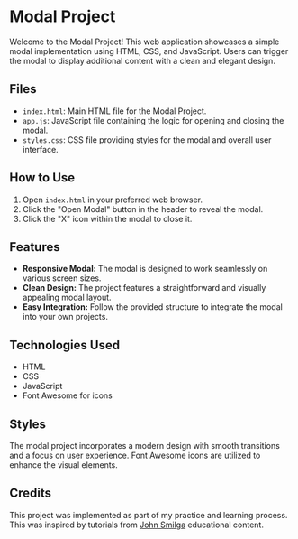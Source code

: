 # Modal Project

Welcome to the Modal Project! This web application showcases a simple modal implementation using HTML, CSS, and JavaScript. Users can trigger the modal to display additional content with a clean and elegant design.

## Files

- `index.html`: Main HTML file for the Modal Project.
- `app.js`: JavaScript file containing the logic for opening and closing the modal.
- `styles.css`: CSS file providing styles for the modal and overall user interface.

## How to Use

1. Open `index.html` in your preferred web browser.
2. Click the "Open Modal" button in the header to reveal the modal.
3. Click the "X" icon within the modal to close it.

## Features

- **Responsive Modal:** The modal is designed to work seamlessly on various screen sizes.
- **Clean Design:** The project features a straightforward and visually appealing modal layout.
- **Easy Integration:** Follow the provided structure to integrate the modal into your own projects.

## Technologies Used

- HTML
- CSS
- JavaScript
- Font Awesome for icons

## Styles

The modal project incorporates a modern design with smooth transitions and a focus on user experience. Font Awesome icons are utilized to enhance the visual elements.

## Credits

This project was implemented as part of my practice and learning process. This was inspired by tutorials from [John Smilga](https://www.johnsmilga.com/) educational content.
